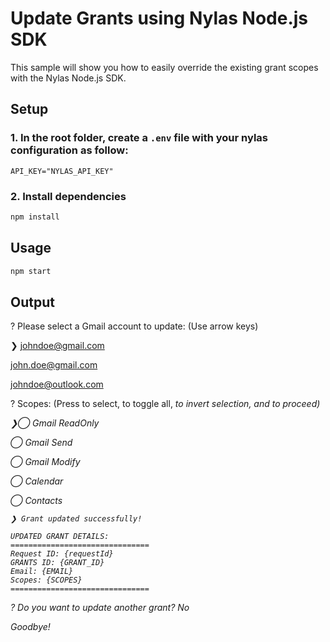 # Update Grants using Nylas Node.js SDK

This sample will show you how to easily override the existing grant scopes with the Nylas Node.js SDK.

## Setup

### 1. In the root folder, create a `.env` file with your nylas configuration as follow:

```
API_KEY="NYLAS_API_KEY"
```

### 2. Install dependencies

```bash
npm install
```

## Usage

```bash
npm start
```

## Output

? Please select a Gmail account to update: (Use arrow keys)


❯ johndoe@gmail.com

john.doe@gmail.com

johndoe@outlook.com

? Scopes: (Press <space> to select, <a> to toggle all, <i> to invert selection, and <enter> to proceed)

❯◯ Gmail ReadOnly

◯ Gmail Send

◯ Gmail Modify

◯ Calendar

◯ Contacts

    ❯ Grant updated successfully!

    UPDATED GRANT DETAILS:
    ===============================
    Request ID: {requestId}
    GRANTS ID: {GRANT_ID}
    Email: {EMAIL}
    Scopes: {SCOPES}
    ===============================

? Do you want to update another grant? No

Goodbye!
